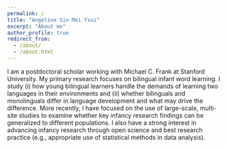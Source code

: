 ```yaml
---
permalink: /
title: "Angeline Sin Mei Tsui"
excerpt: "About me"
author_profile: true
redirect_from: 
  - /about/
  - /about.html
---
```


I am a postdoctoral scholar working with Michael C. Frank at Stanford University. My primary research focuses on bilingual infant word learning. I study (i) how young bilingual learners handle the demands of learning two languages in their environments and (ii) whether bilinguals and monolinguals differ in language development and what may drive the difference. More recently, I have focused on the use of large-scale, multi-site studies to examine whether key infancy research findings can be generalized to different populations. I also have a strong interest in advancing infancy research through open science and best research practice (e.g., appropriate use of statistical methods in data analysis). 

